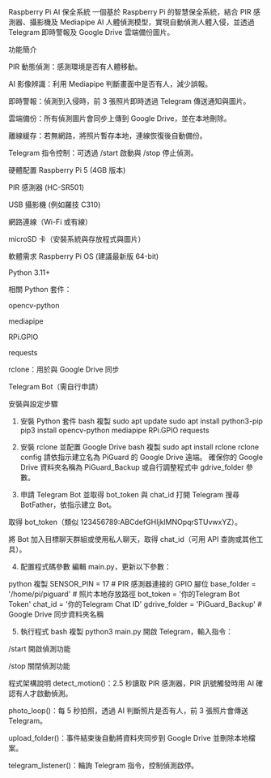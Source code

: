  Raspberry Pi AI 保全系統
一個基於 Raspberry Pi 的智慧保全系統，結合 PIR 感測器、攝影機及 Mediapipe AI 人體偵測模型，實現自動偵測人體入侵，並透過 Telegram 即時警報及 Google Drive 雲端備份圖片。


功能簡介

PIR 動態偵測：感測環境是否有人體移動。

AI 影像辨識：利用 Mediapipe 判斷畫面中是否有人，減少誤報。

即時警報：偵測到入侵時，前 3 張照片即時透過 Telegram 傳送通知與圖片。

雲端備份：所有偵測圖片會同步上傳到 Google Drive，並在本地刪除。

離線緩存：若無網路，將照片暫存本地，連線恢復後自動備份。

Telegram 指令控制：可透過 /start 啟動與 /stop 停止偵測。


硬體配置
Raspberry Pi 5 (4GB 版本)

PIR 感測器 (HC-SR501)

USB 攝影機 (例如羅技 C310)

網路連線（Wi-Fi 或有線）

microSD 卡（安裝系統與存放程式與圖片）


軟體需求
Raspberry Pi OS (建議最新版 64-bit)

Python 3.11+

相關 Python 套件：

opencv-python

mediapipe

RPi.GPIO

requests

rclone：用於與 Google Drive 同步

Telegram Bot（需自行申請）

安裝與設定步驟
1. 安裝 Python 套件
bash
複製
sudo apt update
sudo apt install python3-pip
pip3 install opencv-python mediapipe RPi.GPIO requests
2. 安裝 rclone 並配置 Google Drive
bash
複製
sudo apt install rclone
rclone config
請依指示建立名為 PiGuard 的 Google Drive 遠端。
確保你的 Google Drive 資料夾名稱為 PiGuard_Backup 或自行調整程式中 gdrive_folder 參數。

3. 申請 Telegram Bot 並取得 bot_token 與 chat_id
打開 Telegram 搜尋 BotFather，依指示建立 Bot。

取得 bot_token（類似 123456789:ABCdefGHIjklMNOpqrSTUvwxYZ）。

將 Bot 加入目標聊天群組或使用私人聊天，取得 chat_id（可用 API 查詢或其他工具）。


4. 配置程式碼參數
編輯 main.py，更新以下參數：

python
複製
SENSOR_PIN = 17  # PIR 感測器連接的 GPIO 腳位
base_folder = '/home/pi/piguard'  # 照片本地存放路徑
bot_token = '你的Telegram Bot Token'
chat_id = '你的Telegram Chat ID'
gdrive_folder = 'PiGuard_Backup'  # Google Drive 同步資料夾名稱


5. 執行程式
bash
複製
python3 main.py
開啟 Telegram，輸入指令：

/start 開啟偵測功能

/stop 關閉偵測功能

程式架構說明
detect_motion()：2.5 秒讀取 PIR 感測器，PIR 訊號觸發時用 AI 確認有人才啟動偵測。

photo_loop()：每 5 秒拍照，透過 AI 判斷照片是否有人，前 3 張照片會傳送 Telegram。

upload_folder()：事件結束後自動將資料夾同步到 Google Drive 並刪除本地檔案。

telegram_listener()：輪詢 Telegram 指令，控制偵測啟停。
